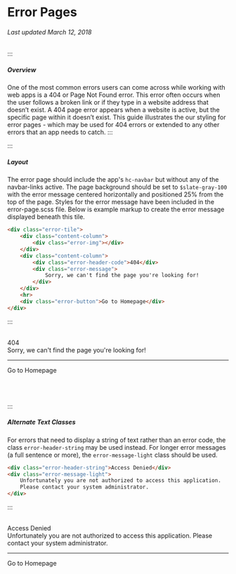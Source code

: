# Error Pages

###### Last updated March 12, 2018

:::

##### Overview

One of the most common errors users can come across while working with web apps is a 404 or Page Not Found error. This error often occurs when the user follows a broken link or if they type in a website address that doesn’t exist. A 404 page error appears when a website is active, but the specific page within it doesn’t exist. This guide illustrates the our styling for error pages - which may be used for 404 errors or extended to any other errors that an app needs to catch.
:::

:::

##### Layout

The error page should include the app's `hc-navbar` but without any of the navbar-links active. The page background should be set to `$slate-gray-100` with the error message centered horizontally and positioned 25% from the top of the page. Styles for the error message have been included in the error-page.scss file. Below is example markup to create the error message displayed beneath this tile.

```html
<div class="error-tile">
    <div class="content-column">
        <div class="error-img"></div>
    </div>
    <div class="content-column">
        <div class="error-header-code">404</div>
        <div class="error-message">
            Sorry, we can't find the page you're looking for!
        </div>
    </div>
    <hr>
    <div class="error-button">Go to Homepage</div>
</div>
```

:::

<br>
<div class="error-tile">
    <div class="content-column">
        <div class="error-img"></div>
    </div>
    <div class="content-column">
        <div class="error-header-code">404</div>
        <div class="error-message">
            Sorry, we can't find the page you're looking for!
        </div>
    </div>
    <hr>
    <div style="display: flex"><div class="error-button">Go to Homepage</div></div>
</div>
<br><br><br>

:::

##### Alternate Text Classes

For errors that need to display a string of text rather than an error code, the class `error-header-string` may be used instead. For longer error messages (a full sentence or more), the `error-message-light` class should be used.

```html
<div class="error-header-string">Access Denied</div>
<div class="error-message-light">
    Unfortunately you are not authorized to access this application.
    Please contact your system administrator.
</div>
```

:::

<br>
<div class="error-tile">
    <div class="content-column">
        <div class="error-img"></div>
    </div>
    <div class="content-column">
        <div class="error-header-string">Access Denied</div>
        <div class="error-message-light">Unfortunately you are not authorized to access this application. Please contact your system administrator.</div>
    </div>
    <hr>
    <div style="display: flex"><div class="error-button">Go to Homepage</div></div>
</div>
